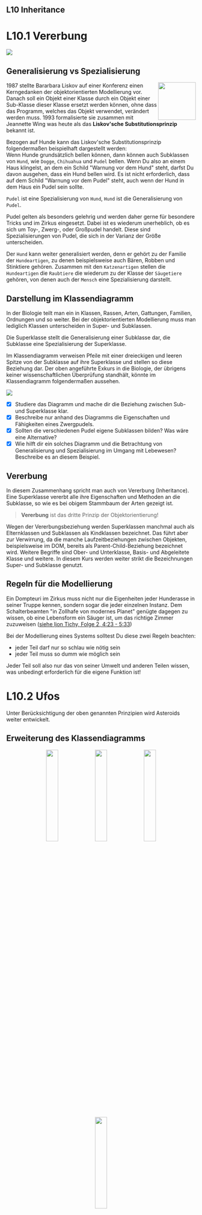 ## L10 Inheritance
# L10.1 Vererbung

![](Material/Evolution.jpg)

## Generalisierung vs Spezialisierung
<img src="Material/barabara-liskov.jpg" width="100" align="right"/>

1987 stellte Bararbara Liskov auf einer Konferenz einen Kerngedanken der objektorientierten Modellierung vor. Danach soll ein Objekt einer Klasse durch ein Objekt einer Sub-Klasse dieser Klasse ersetzt werden können, ohne dass das Programm, welches das Objekt verwendet, verändert werden muss. 1993 formalisierte sie zusammen mit Jeannette Wing was heute als das **Liskov'sche Substitutionsprinzip** bekannt ist.

Bezogen auf Hunde kann das Liskov'sche Substitutionsprinzip folgendermaßen beispielhaft dargestellt werden:  
Wenn Hunde grundsätzlich bellen können, dann können auch Subklassen von `Hund`, wie `Dogge`, `Chihuahua` und `Pudel` bellen. Wenn Du also an einem Haus klingelst, an dem ein Schild "Warnung vor dem Hund" steht, darfst Du davon ausgehen, dass ein Hund bellen wird. Es ist nicht erforderlich, dass auf dem Schild "Warnung vor dem Pudel" steht, auch wenn der Hund in dem Haus ein Pudel sein sollte.  

`Pudel` ist eine Spezialisierung von `Hund`, `Hund` ist die Generalisierung von `Pudel`.  

Pudel gelten als besonders gelehrig und werden daher gerne für besondere Tricks und im Zirkus eingesetzt. Dabei ist es wiederum unerheblich, ob es sich um Toy-, Zwerg-, oder Großpudel handelt. Diese sind Spezialisierungen von Pudel, die sich in der Varianz der Größe unterscheiden.  

Der `Hund` kann weiter generalisiert werden, denn er gehört zu der Familie der `Hundeartigen`, zu denen beispielsweise auch Bären, Robben und Stinktiere gehören. Zusammen mit den `Katzenartigen` stellen die `Hundeartigen` die `Raubtiere` die wiederum zu der Klasse der `Säugetiere` gehören, von denen auch der `Mensch` eine Spezialisierung darstellt.  

## Darstellung im Klassendiagramm
In der Biologie teilt man ein in Klassen, Rassen, Arten, Gattungen, Familien, Ordnungen und so weiter. Bei der objektorientierten Modellierung muss man lediglich Klassen unterscheiden in Super- und Subklassen. 

Die Superklasse stellt die Generalisierung einer Subklasse dar, die Subklasse eine Spezialisierung der Superklasse.

Im Klassendiagramm verweisen Pfeile mit einer dreieckigen und leeren Spitze von der Subklasse auf ihre Superklasse und stellen so diese Beziehung dar. Der oben angeführte Exkurs in die Biologie, der übrigens keiner wissenschaftlichen Überprüfung standhält, könnte im Klassendiagramm folgendermaßen aussehen.  

![](Material/draw.io/Dogs_ClassDiagram.svg)

- [x] Studiere das Diagramm und mache dir die Beziehung zwischen Sub- und Superklasse klar.
- [x] Beschreibe nur anhand des Diagramms die Eigenschaften und Fähigkeiten eines Zwergpudels.
- [x] Sollten die verschiedenen Pudel eigene Subklassen bilden? Was wäre eine Alternative?
- [x] Wie hilft dir ein solches Diagramm und die Betrachtung von Generalisierung und Spezialisierung im Umgang mit Lebewesen? Beschreibe es an diesem Beispiel. 

## Vererbung
In diesem Zusammenhang spricht man auch von Vererbung (Inheritance). Eine Superklasse vererbt alle ihre Eigenschaften und Methoden an die Subklasse, so wie es bei obigem Stammbaum der Arten gezeigt ist.

> **Vererbung** ist das dritte Prinzip der Objektorientierung!

Wegen der Vererbungsbeziehung werden Superklassen manchmal auch als Elternklassen und Subklassen als Kindklassen bezeichnet. Das führt aber zur Verwirrung, da die manche Laufzeitbeziehungen zwischen Objekten, beispielsweise im DOM, bereits als Parent-Child-Beziehung bezeichnet wird. Weitere Begriffe sind Ober- und Unterklasse, Basis- und Abgeleitete Klasse und weitere. In diesem Kurs werden weiter strikt die Bezeichnungen Super- und Subklasse genutzt.

## Regeln für die Modellierung
Ein Dompteuri im Zirkus muss nicht nur die Eigenheiten jeder Hunderasse in seiner Truppe kennen, sondern sogar die jeder einzelnen Instanz. Dem Schalterbeamten "in Zollhafe von modernes Planet" genügte dagegen zu wissen, ob eine Lebensform ein Säuger ist, um das richtige Zimmer zuzuweisen ([siehe Ijon Tichy, Folge 2, 4:23 - 5:33](https://www.youtube.com/watch?v=_DSCXsIR03Q))

Bei der Modellierung eines Systems solltest Du diese zwei Regeln beachten:
- jeder Teil darf nur so schlau wie nötig sein
- jeder Teil muss so dumm wie möglich sein  

Jeder Teil soll also nur das von seiner Umwelt und anderen Teilen wissen, was unbedingt erforderlich für die eigene Funktion ist!

# L10.2 Ufos
Unter Berücksichtigung der oben genannten Prinzipien wird Asteroids weiter entwickelt.

## Erweiterung des Klassendiagramms
<div align="center">
  <a href="http://hdl.handle.net/10900.3/OER_QHHUCSHA"><img src="../X01_Appendix/Img/L10_V1_Bild.JPG" width="25%"/></a>
  <a href="Material/Asteroids_ClassDiagram.jpg"><img src="Material/Asteroids_ClassDiagram.jpg" width="25%"></a>
  <a href="Material/Asteroids_ActivityDiagram-Moveable.jpg"><img src="Material/Asteroids_ActivityDiagram-Moveable.jpg" width="25%"></a>
  <a href="Material/Asteroids_ActivityDiagram-Asteroid.jpg"><img src="Material/Asteroids_ActivityDiagram-Asteroid.jpg" width="25%"></a>
  <br/>
  <a href="http://hdl.handle.net/10900.3/OER_QHHUCSHA"><img src="../X01_Appendix/Img/video.jpg" width="3%"/> L10 Inheritance: Klassendiagramm</a>
</div>

## Implementation Moveable, Refaktorierung Asteroid   
<div align="center">
  <a href="http://hdl.handle.net/10900.3/OER_PJXZSGZX"><img src="../X01_Appendix/Img/L10_V2_Bild.JPG" width="25%"/></a>
  <br/>
  <a href="http://hdl.handle.net/10900.3/OER_PJXZSGZX"><img src="../X01_Appendix/Img/video.jpg" width="3%"/> L10 Inheritance: Implementation 1</a>
</div>

> **`extends`** erweitert eine Superklasse um eine Subklasse!  
> **`super(...)`** ruft aus der Subklasse den Constructor der Superklasse auf!  
> **`super.methode(...)`** ruft aus der Subklasse die `methode` der Superklasse auf!

## Polymorphie
Griechisch πολύς (polýs) = „viel“ und μορφή (morphé) = "Form, Gestalt". Hunde sind vielgestaltig, das wurde in diesen Lektionen bereits ausgiebig behandelt. Die einzelnen Hunderassen können aber nicht nur anders aussehen, sondern sich vielleicht auch unterschiedlich verhalten. Ein Jagdhund wird beim Anblick einer Herde Schafe vielleicht gerne hineinrennen und eines reißen, ein Hütehund eher um die Herde herumlaufen und sie beisammen halten. Für jemanden, der mit diesen Hunden spazierengeht, so wie die angeblich 200.000 professionellen Gassigeheris in den USA, ist dabei vordringlich wichtig, genug Leinen und Halsbänder zu haben, um die Hunde bei sich halten zu können. Die Rasse ist unerheblich.

> **Polymorphie** ist das vierte Prinzip der Objektorientierung!

Im Asteroids-Programm sind derzeit zwei Klassen implementiert, die von Moveable erben, also zwei Subklassen der Superklasse Moveable. Anders ausgedrückt hat Moveable derzeit drei Gestalten: Moveable, Asteroid und Projectile. Sie unterscheiden sich in Aussehen und Verhalten

| Klasse | Aussehen | Bewegung |
|---|---|---|
|Moveable|keines|Geradlinig mit Umlauf am Rand
|Asteroid|Felsbrocken| wie Moveable
|Projectile| kleiner Punkt| wie Moveable aber Reichweite begrenzt

Damit sich die Instanzen der Klassen bewegen und darstellen können, ruft das Hauptprogramm deren `move`- und `draw`-Methoden auf. Dabei ist es dem Hauptprogramm aber völlig egal, ob es sich dabei um Asteroiden oder Projektile handelt, solange sie Moveables sind und somit diese Methoden entweder geerbt haben oder sie neu implementieren (überschreiben). Das Hauptprogramm kann mit allen Gassi gehen ...

Nach dem Liskov'schen Substitutionsprinzip muss Folgendes möglich sein, auch wenn Moveable vielgestaltig ist:

```typescript
let m: Moveable = new Moveable();
let a: Moveable = new Asteroid(1);
let p: Moveable = new Projectile(new Vector(0, 0), new Vector(0, 0));
```

Beachte, dass die Variablen m, a und p alle mit dem Typ Moveable deklariert wurden, sie aber unterschiedliche Objekt-Typen referenzieren.

- [x] Implementiere diese drei Zeilen und lasse dir die Variablen in der Konsole ausgeben oder schaue sie dir im Debugger an.

Wenn Vorangegangenes möglich ist, dann muss auch Folgendes möglich sein:

```typescript
let moveables: Moveable[] = [];
moveables.push(new Asteroid(1));
moveables.push(new Projectile(new Vector(0, 0), new Vector(0, 0)));
```

- [x] Überprüfe auch dies mit einer entsprechenden Implementation

## Aktivitätsdiagramm Hauptprogramm  

<div align="center">
  <a href="http://hdl.handle.net/10900.3/OER_TAIUWVMJ"><img src="../X01_Appendix/Img/L10_V3_Bild.JPG" width="25%"/></a>
  <a href="Material/Asteroids_ActivityDiagram-Main.jpg"><img src="Material/Asteroids_ActivityDiagram-Main.jpg" width="25%"></a>
  <br/>
  <a href="http://hdl.handle.net/10900.3/OER_TAIUWVMJ"><img src="../X01_Appendix/Img/video.jpg" width="3%"/> L10 Inheritance: Aktivitätsdiagramm Hauptprogramm</a>
</div>

## Implementation bei Nutzung der Polymorphie

<div align="center">
  <a href="http://hdl.handle.net/10900.3/OER_IVAAHJUM"><img src="../X01_Appendix/Img/L10_V4_Bild.JPG" width="25%"/></a>
  <br/>
  <a href="http://hdl.handle.net/10900.3/OER_IVAAHJUM"><img src="../X01_Appendix/Img/video.jpg" width="3%"/> L10 Inheritance: Implementation 2</a>
</div>

> **`a instanceof B`** prüft, ob das Objekt `a` eine Instanz der Klasse `B` ist.

- [x] Konzipiere die Ufos! Dabei musst Du unter anderem folgende Designentscheidung treffen:
  - wer soll die Projektile erzeugen? Wird diese Aufgabe von den Ufos übernommen oder vom Hauptprogramm?
    - wenn Ufo: wie kommen die Projektile in das Moveable-Array um verwaltet zu werden?
    - wenn Hauptprogramm: wie erkennt das Hauptprogramm, dass das Ufo ein Projektil abfeuert? 

>**Hinweis:** Der Pfad zum Zeichnen der Ufos wird bereits von der Funktion `createUfoPath()` erzeugt. 

